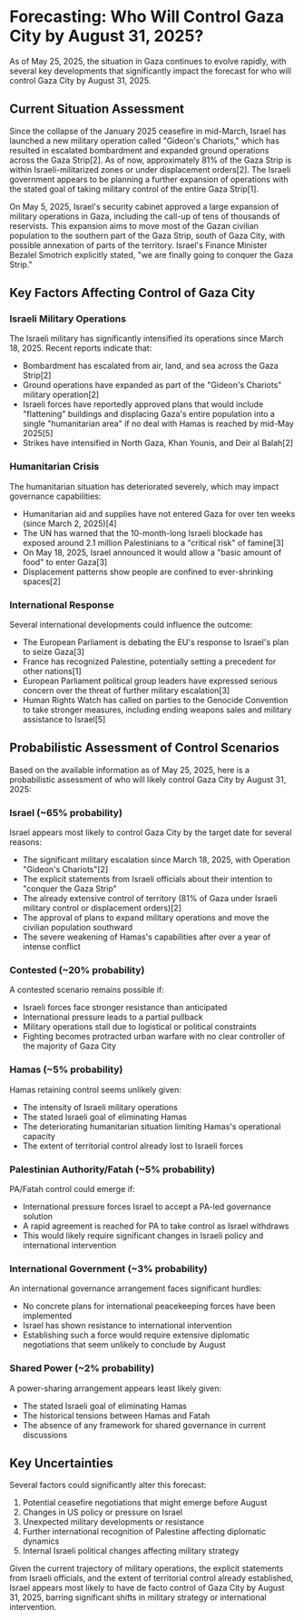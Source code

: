 # Forecasting: Who Will Control Gaza City by August 31, 2025?

As of May 25, 2025, the situation in Gaza continues to evolve rapidly, with several key developments that significantly impact the forecast for who will control Gaza City by August 31, 2025.

## Current Situation Assessment

Since the collapse of the January 2025 ceasefire in mid-March, Israel has launched a new military operation called "Gideon's Chariots," which has resulted in escalated bombardment and expanded ground operations across the Gaza Strip[2]. As of now, approximately 81% of the Gaza Strip is within Israeli-militarized zones or under displacement orders[2]. The Israeli government appears to be planning a further expansion of operations with the stated goal of taking military control of the entire Gaza Strip[1].

On May 5, 2025, Israel's security cabinet approved a large expansion of military operations in Gaza, including the call-up of tens of thousands of reservists. This expansion aims to move most of the Gazan civilian population to the southern part of the Gaza Strip, south of Gaza City, with possible annexation of parts of the territory. Israel's Finance Minister Bezalel Smotrich explicitly stated, "we are finally going to conquer the Gaza Strip."

## Key Factors Affecting Control of Gaza City

### Israeli Military Operations

The Israeli military has significantly intensified its operations since March 18, 2025. Recent reports indicate that:

- Bombardment has escalated from air, land, and sea across the Gaza Strip[2]
- Ground operations have expanded as part of the "Gideon's Chariots" military operation[2]
- Israeli forces have reportedly approved plans that would include "flattening" buildings and displacing Gaza's entire population into a single "humanitarian area" if no deal with Hamas is reached by mid-May 2025[5]
- Strikes have intensified in North Gaza, Khan Younis, and Deir al Balah[2]

### Humanitarian Crisis

The humanitarian situation has deteriorated severely, which may impact governance capabilities:

- Humanitarian aid and supplies have not entered Gaza for over ten weeks (since March 2, 2025)[4]
- The UN has warned that the 10-month-long Israeli blockade has exposed around 2.1 million Palestinians to a "critical risk" of famine[3]
- On May 18, 2025, Israel announced it would allow a "basic amount of food" to enter Gaza[3]
- Displacement patterns show people are confined to ever-shrinking spaces[2]

### International Response

Several international developments could influence the outcome:

- The European Parliament is debating the EU's response to Israel's plan to seize Gaza[3]
- France has recognized Palestine, potentially setting a precedent for other nations[1]
- European Parliament political group leaders have expressed serious concern over the threat of further military escalation[3]
- Human Rights Watch has called on parties to the Genocide Convention to take stronger measures, including ending weapons sales and military assistance to Israel[5]

## Probabilistic Assessment of Control Scenarios

Based on the available information as of May 25, 2025, here is a probabilistic assessment of who will likely control Gaza City by August 31, 2025:

### Israel (~65% probability)

Israel appears most likely to control Gaza City by the target date for several reasons:

- The significant military escalation since March 18, 2025, with Operation "Gideon's Chariots"[2]
- The explicit statements from Israeli officials about their intention to "conquer the Gaza Strip"
- The already extensive control of territory (81% of Gaza under Israeli military control or displacement orders)[2]
- The approval of plans to expand military operations and move the civilian population southward
- The severe weakening of Hamas's capabilities after over a year of intense conflict

### Contested (~20% probability)

A contested scenario remains possible if:

- Israeli forces face stronger resistance than anticipated
- International pressure leads to a partial pullback
- Military operations stall due to logistical or political constraints
- Fighting becomes protracted urban warfare with no clear controller of the majority of Gaza City

### Hamas (~5% probability)

Hamas retaining control seems unlikely given:

- The intensity of Israeli military operations
- The stated Israeli goal of eliminating Hamas
- The deteriorating humanitarian situation limiting Hamas's operational capacity
- The extent of territorial control already lost to Israeli forces

### Palestinian Authority/Fatah (~5% probability)

PA/Fatah control could emerge if:

- International pressure forces Israel to accept a PA-led governance solution
- A rapid agreement is reached for PA to take control as Israel withdraws
- This would likely require significant changes in Israeli policy and international intervention

### International Government (~3% probability)

An international governance arrangement faces significant hurdles:

- No concrete plans for international peacekeeping forces have been implemented
- Israel has shown resistance to international intervention
- Establishing such a force would require extensive diplomatic negotiations that seem unlikely to conclude by August

### Shared Power (~2% probability)

A power-sharing arrangement appears least likely given:

- The stated Israeli goal of eliminating Hamas
- The historical tensions between Hamas and Fatah
- The absence of any framework for shared governance in current discussions

## Key Uncertainties

Several factors could significantly alter this forecast:

1. Potential ceasefire negotiations that might emerge before August
2. Changes in US policy or pressure on Israel
3. Unexpected military developments or resistance
4. Further international recognition of Palestine affecting diplomatic dynamics
5. Internal Israeli political changes affecting military strategy

Given the current trajectory of military operations, the explicit statements from Israeli officials, and the extent of territorial control already established, Israel appears most likely to have de facto control of Gaza City by August 31, 2025, barring significant shifts in military strategy or international intervention.